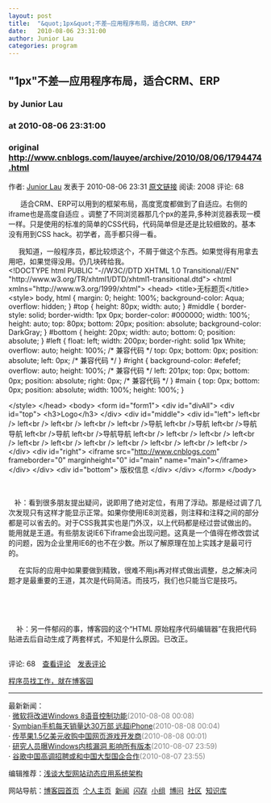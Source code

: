```yaml
---
layout: post
title:  "&quot;1px&quot;不差—应用程序布局，适合CRM、ERP"
date:   2010-08-06 23:31:00
author: Junior Lau
categories: program
---
```


## &quot;1px&quot;不差—应用程序布局，适合CRM、ERP
### by Junior Lau
### at 2010-08-06 23:31:00
### original <http://www.cnblogs.com/lauyee/archive/2010/08/06/1794474.html>

<p><a href="http://www.cnblogs.com/lauyee/"><img src="http://pic.cnblogs.com/face/u55295.jpg" alt="" border="0"></a><br>作者: <a href="http://www.cnblogs.com/lauyee/">Junior Lau</a> 发表于 2010-08-06 23:31 <a href="http://www.cnblogs.com/lauyee/archive/2010/08/06/1794474.html">原文链接</a> 阅读: 2008 评论: 68</p>
<p>      适合CRM、ERP可以用到的框架布局，高度宽度都做到了自适应。右侧的iframe也是高度自适应 。调整了不同浏览器那几个px的差异,多种浏览器表现一模一样。只是使用的标准的简单的CSS代码，代码简单但是还是比较细致的。基本没有用到CSS hack。初学者，高手都只得一看。</p>
<p>     我知道，一般程序员，都比较烦这个，不屑于做这个东西。如果觉得有用拿去用吧，如果觉得没用。仍几块砖给我。<br>&lt;!DOCTYPE html PUBLIC &quot;-//W3C//DTD XHTML 1.0 Transitional//EN&quot; &quot;http://www.w3.org/TR/xhtml1/DTD/xhtml1-transitional.dtd&quot;&gt;
&lt;html xmlns=&quot;http://www.w3.org/1999/xhtml&quot;&gt;
&lt;head&gt;
    &lt;title&gt;无标题页&lt;/title&gt;
    &lt;style&gt;
       body, html
        {
            margin: 0;
            height: 100%;
            background-color: Aqua;
            overflow: hidden;
        }
        #top
        {
            height: 80px;
            width: auto;
        }
        #middle
        {
            border-style: solid;
            border-width: 1px 0px;
            border-color: #000000;
            width: 100%;
            height: auto;
            top: 80px;
            bottom: 20px;
            position: absolute;
            background-color: DarkGray;
        }
        #bottom
        {
            height: 20px;
            width: auto;
            bottom: 0;
            position: absolute;
        }
        #left
        {
            float: left;
            width: 200px;
            border-right: solid 1px White;
            overflow: auto;
            height: 100%; /* 兼容代码 */
            top: 0px;
            bottom: 0px;
            position: absolute;
            left: 0px; /* 兼容代码 */
        }
        #right
        {
            background-color: #efefef;
            overflow: auto;
            height: 100%; /* 兼容代码 */
            left: 201px;
            top: 0px;
            bottom: 0px;
            position: absolute;
            right: 0px; /* 兼容代码 */
        }
        #main
        {
            top: 0px;
            bottom: 0px;
            position: absolute;
            width: 100%;
            height: 100%;
        }
    
&lt;/style&gt;
&lt;/head&gt;
&lt;body&gt;
    &lt;form id=&quot;form1&quot;&gt;
    &lt;div id=&quot;divAll&quot;&gt;
        &lt;div id=&quot;top&quot;&gt;
          &lt;h3&gt;Logo&lt;/h3&gt;
        &lt;/div&gt;
        &lt;div id=&quot;middle&quot;&gt;
            &lt;div id=&quot;left&quot;&gt;
                left&lt;br /&gt;
                left&lt;br /&gt;
                left&lt;br /&gt;
                left&lt;br /&gt;
                left&lt;br /&gt;导航
                left&lt;br /&gt;导航
                left&lt;br /&gt;导航导航
                left&lt;br /&gt;导航
                left&lt;br /&gt;导航导航
                left&lt;br /&gt;
                left&lt;br /&gt;
                left&lt;br /&gt;
                left&lt;br /&gt;
                left&lt;br /&gt;
                left&lt;br /&gt;
                left&lt;br /&gt;
                left&lt;br /&gt;
                left&lt;br /&gt;
                left&lt;br /&gt;
                left&lt;br /&gt;
            &lt;/div&gt;
            &lt;div id=&quot;right&quot;&gt;
                &lt;iframe src=&quot;http://www.cnblogs.com&quot; frameborder=&quot;0&quot; 
                 marginheight=&quot;0&quot; id=&quot;main&quot; name=&quot;main&quot;&gt;&lt;/iframe&gt;
            &lt;/div&gt;
        &lt;/div&gt;
        &lt;div id=&quot;bottom&quot;&gt;
           版权信息
        &lt;/div&gt;
    &lt;/div&gt;
    &lt;/form&gt;
&lt;/body&gt;</p>
<p></p>
<p> </p>
<p>   补：看到很多朋友提出疑问，说即用了绝对定位，有用了浮动。那是经过调了几次发现只有这样才能显示正常。如果你使用IE8浏览器，则注释和注释之间的部分都是可以省去的。对于CSS我其实也是门外汉，以上代码都是经过尝试做出的。能用就是王道。有些朋友说IE6下iframe会出现问题。这真是一个值得在修改尝试的问题，因为企业里用IE6的也不在少数。所以了解原理在加上实践才是最可行的。</p>
<p>     在实际的应用中如果要做到精致，很难不用js再对样式做出调整，总之解决问题才是最重要的王道，其次是代码简洁。而技巧，我们也只能当它是技巧。</p>
<p> </p>
<p> </p>
<p>    补：另一件郁闷的事，博客园的这个“HTML 原始程序代码编辑器”在我把代码贴进去后自动生成了两套样式，不知是什么原因。已改正。</p><img src="http://www.cnblogs.com/lauyee/aggbug/1794474.html?type=1" width="1" height="1" alt=""><p>评论: 68　<a href="http://www.cnblogs.com/lauyee/archive/2010/08/06/1794474.html#pagedcomment">查看评论</a>　<a href="http://www.cnblogs.com/lauyee/archive/2010/08/06/1794474.html#commentform">发表评论</a></p><p><a href="http://job.cnblogs.com/">程序员找工作，就在博客园</a></p><hr><p>最新新闻：<br>· <a href="http://news.cnblogs.com/n/70268/">微软将改进Windows 8语音控制功能</a><span style="color:gray">(2010-08-08 00:08)</span><br>· <a href="http://news.cnblogs.com/n/70267/">Symbian手机每天销量达30万部 远超iPhone</a><span style="color:gray">(2010-08-08 00:04)</span><br>· <a href="http://news.cnblogs.com/n/70266/">传苹果1.5亿美元收购中国网页游戏开发商</a><span style="color:gray">(2010-08-08 00:01)</span><br>· <a href="http://news.cnblogs.com/n/70265/">研究人员曝Windows内核漏洞 影响所有版本</a><span style="color:gray">(2010-08-07 23:59)</span><br>· <a href="http://news.cnblogs.com/n/70264/">谷歌中国高调招聘或和中国大型国企合作</a><span style="color:gray">(2010-08-07 23:55)</span><br></p><p>编辑推荐：<a href="http://news.cnblogs.com/n/70241/">浅谈大型网站动态应用系统架构</a><br></p><p>网站导航：<a href="http://www.cnblogs.com">博客园首页</a>  <a href="http://home.cnblogs.com/">个人主页</a>  <a href="http://news.cnblogs.com">新闻</a>  <a href="http://home.cnblogs.com/ing/">闪存</a>  <a href="http://home.cnblogs.com/group/">小组</a>  <a href="http://space.cnblogs.com/q/">博问</a>  <a href="http://space.cnblogs.com">社区</a>  <a href="http://kb.cnblogs.com">知识库</a></p>